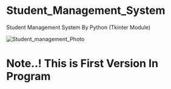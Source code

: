 # Student_Management_System
Student Management System By Python (Tkinter Module)

![Student_management_Photo](https://github.com/Dark-Line1337/Student_Management_System/assets/76755899/1ce93fec-32da-452e-b779-48468da594d5)

<h1>Note..! This is First Version In Program</h1>
